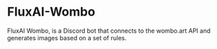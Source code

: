 # FluxAI-Wombo
FluxAI Wombo, is a Discord bot that connects to the wombo.art API and generates images based on a set of rules.
